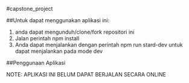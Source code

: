 #capstone_project


##Untuk dapat menggunakan aplikasi ini:
1. anda dapat mengunduh/clone/fork repositori ini
2. Jalan perintah npm install
3. Anda dapat menjalankan dengan perintah npm run stard-dev untuk dapat menjalankan pada mode dev

##Penggunaan Aplikasi





NOTE: APLIKASI INI BELUM DAPAT BERJALAN SECARA ONLINE
